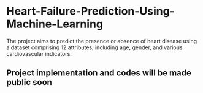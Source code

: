 # Heart-Failure-Prediction-Using-Machine-Learning
The project aims to predict the presence or absence of heart disease using a dataset comprising 12 attributes, including age, gender, and various cardiovascular indicators.

## Project implementation and codes will be made public soon
